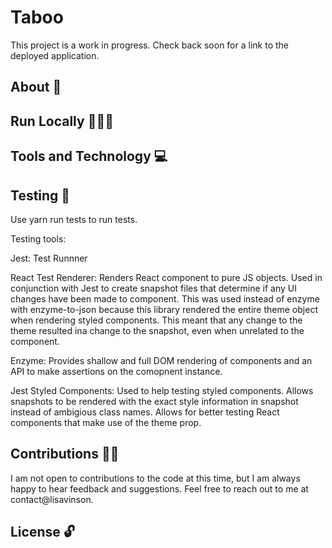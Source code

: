 # Taboo

This project is a work in progress. Check back soon for a link to the deployed application.

## About 📝

## Run Locally 🏃🏿‍♀️

## Tools and Technology 💻

## Testing 🧪

Use yarn run tests to run tests.

Testing tools:

Jest: Test Runnner

React Test Renderer: Renders React component to pure JS objects. Used in conjunction with Jest to create snapshot files that determine if any UI changes have been made to component. This was used instead of enzyme with enzyme-to-json because this library rendered the entire theme object when rendering styled components. This meant that any change to the theme resulted ina change to the snapshot, even when unrelated to the component.

Enzyme: Provides shallow and full DOM rendering of components and an API to make assertions on  the comopnent instance. 

Jest Styled Components: Used to help testing styled components. Allows snapshots to be rendered with the exact style information in snapshot instead of ambigious class names. Allows for better testing React components that make use of the theme prop. 

## Contributions 🤝🏾

I am not open to contributions to the code at this time, but I am always happy to hear feedback and suggestions. Feel free to reach out to me at contact@lisavinson.

## License 🔓
